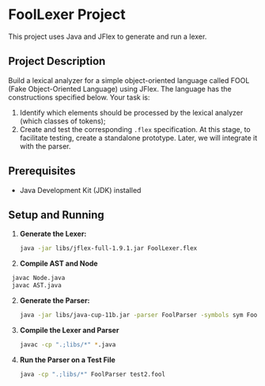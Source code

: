 # FoolLexer Project

This project uses Java and JFlex to generate and run a lexer.

## Project Description

Build a lexical analyzer for a simple object-oriented language called FOOL (Fake Object-Oriented Language) using JFlex. The language has the constructions specified below. Your task is:

1. Identify which elements should be processed by the lexical analyzer (which classes of tokens);
2. Create and test the corresponding `.flex` specification. At this stage, to facilitate testing, create a standalone prototype. Later, we will integrate it with the parser.

## Prerequisites

- Java Development Kit (JDK) installed

## Setup and Running

1. **Generate the Lexer:**

   ```sh
   java -jar libs/jflex-full-1.9.1.jar FoolLexer.flex
   ```

2. **Compile AST and Node**

```sh
 javac Node.java
 javac AST.java
```

2. **Generate the Parser:**

   ```sh
   java -jar libs/java-cup-11b.jar -parser FoolParser -symbols sym FoolParser.cup
   ```

3. **Compile the Lexer and Parser**

   ```sh
   javac -cp ".;libs/*" *.java
   ```

4. **Run the Parser on a Test File**
   ```sh
   java -cp ".;libs/*" FoolParser test2.fool
   ```
